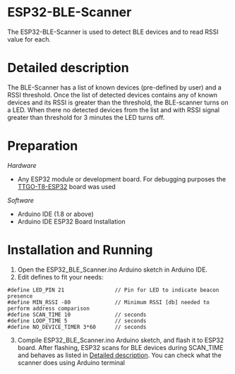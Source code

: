 # ESP32-BLE-Scanner
The ESP32-BLE-Scanner is used to detect BLE devices and to read RSSI value for each.

# Detailed description
The BLE-Scanner has a list of known devices (pre-defined by user) and a RSSI threshold. Once the list of detected devices contains any of known devices and its RSSI is greater than the threshold, the BLE-scanner turns on a LED. When there no detected devices from the list and with RSSI signal greater than threshold for 3 minutes the LED turns off.

# Preparation
*Hardware*
- Any ESP32 module or development board. For debugging purposes the [TTGO-T8-ESP32](https://github.com/LilyGO/TTGO-T8-ESP32) board was used

*Software*
- Arduino IDE (1.8 or above)
- Arduino IDE ESP32 Board Installation

# Installation and Running

1. Open the ESP32_BLE_Scanner.ino Arduino sketch in Arduino IDE.
2. Edit defines to fit your needs:

```
#define LED_PIN 21                // Pin for LED to indicate beacon presence
#define MIN_RSSI -80              // Minimum RSSI [db] needed to perform address comparison
#define SCAN_TIME 10              // seconds
#define LOOP_TIME 5               // seconds
#define NO_DEVICE_TIMER 3*60      // seconds
```

3. Compile ESP32_BLE_Scanner.ino Arduino sketch, and flash it to ESP32 board. After flashing, ESP32 scans for BLE devices during SCAN_TIME and behaves as listed in [Detailed description](https://github.com/dollop80/ESP32-BLE-Scanner/blob/master/README.md#detailed-description). You can check what the scanner does using Arduino terminal
